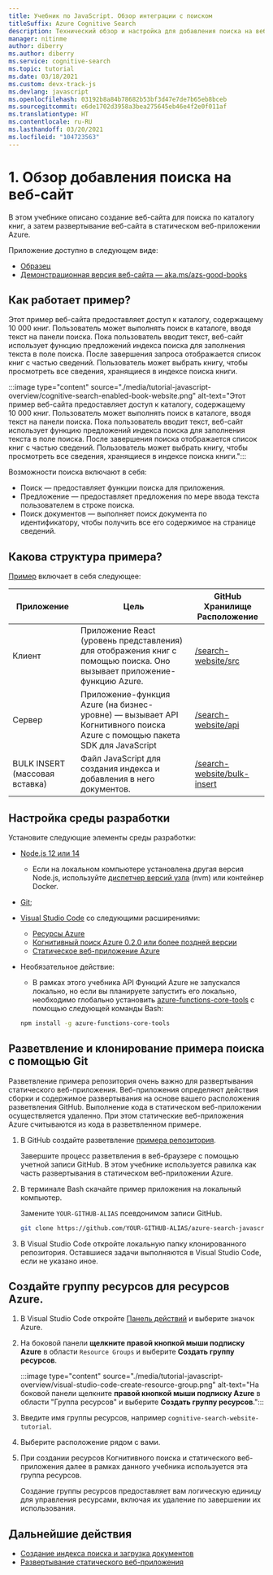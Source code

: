 ```yaml
---
title: Учебник по JavaScript. Обзор интеграции с поиском
titleSuffix: Azure Cognitive Search
description: Технический обзор и настройка для добавления поиска на веб-сайт и развертывания в статическом веб-приложении Azure.
manager: nitinme
author: diberry
ms.author: diberry
ms.service: cognitive-search
ms.topic: tutorial
ms.date: 03/18/2021
ms.custom: devx-track-js
ms.devlang: javascript
ms.openlocfilehash: 03192b8a84b78682b53bf3d47e7de7b65eb8bceb
ms.sourcegitcommit: e6de1702d3958a3bea275645eb46e4f2e0f011af
ms.translationtype: HT
ms.contentlocale: ru-RU
ms.lasthandoff: 03/20/2021
ms.locfileid: "104723563"
---
```

# <a name="1---overview-of-adding-search-to-a-website"></a>1\. Обзор добавления поиска на веб-сайт

В этом учебнике описано создание веб-сайта для поиска по каталогу книг, а затем развертывание веб-сайта в статическом веб-приложении Azure. 

Приложение доступно в следующем виде: 
* [Образец](https://github.com/Azure-Samples/azure-search-javascript-samples/tree/master/search-website)
* [Демонстрационная версия веб-сайта — aka.ms/azs-good-books](https://aka.ms/azs-good-books)

## <a name="what-does-the-sample-do"></a>Как работает пример? 

Этот пример веб-сайта предоставляет доступ к каталогу, содержащему 10 000 книг. Пользователь может выполнять поиск в каталоге, вводя текст на панели поиска. Пока пользователь вводит текст, веб-сайт использует функцию предложений индекса поиска для заполнения текста в поле поиска. После завершения запроса отображается список книг с частью сведений. Пользователь может выбрать книгу, чтобы просмотреть все сведения, хранящиеся в индексе поиска книги. 

:::image type="content" source="./media/tutorial-javascript-overview/cognitive-search-enabled-book-website.png" alt-text="Этот пример веб-сайта предоставляет доступ к каталогу, содержащему 10 000 книг. Пользователь может выполнять поиск в каталоге, вводя текст на панели поиска. Пока пользователь вводит текст, веб-сайт использует функцию предложений индекса поиска для заполнения текста в поле поиска. После завершения поиска отображается список книг с частью сведений. Пользователь может выбрать книгу, чтобы просмотреть все сведения, хранящиеся в индексе поиска книги.":::

Возможности поиска включают в себя: 

* Поиск — предоставляет функции поиска для приложения.
* Предложение — предоставляет предложения по мере ввода текста пользователем в строке поиска.
* Поиск документов — выполняет поиск документа по идентификатору, чтобы получить все его содержимое на странице сведений.

## <a name="how-is-the-sample-organized"></a>Какова структура примера?

[Пример](https://github.com/Azure-Samples/azure-search-javascript-samples/tree/master/search-website) включает в себя следующее:

|Приложение|Цель|GitHub<br>Хранилище<br>Расположение|
|--|--|--|
|Клиент|Приложение React (уровень представления) для отображения книг с помощью поиска. Оно вызывает приложение-функцию Azure. |[/search-website/src](https://github.com/Azure-Samples/azure-search-javascript-samples/tree/master/search-website/src)|
|Сервер|Приложение-функция Azure (на бизнес-уровне) — вызывает API Когнитивного поиска Azure с помощью пакета SDK для JavaScript |[/search-website/api](https://github.com/Azure-Samples/azure-search-javascript-samples/tree/master/search-website/src)|
|BULK INSERT (массовая вставка)|Файл JavaScript для создания индекса и добавления в него документов.|[/search-website/bulk-insert](https://github.com/Azure-Samples/azure-search-javascript-samples/tree/master/search-website/bulk-insert)|

## <a name="set-up-your-development-environment"></a>Настройка среды разработки

Установите следующие элементы среды разработки: 

- [Node.js 12 или 14](https://nodejs.org/en/download)
    - Если на локальном компьютере установлена другая версия Node.js, используйте [диспетчер версий узла](https://github.com/nvm-sh/nvm) (nvm) или контейнер Docker.  
- [Git](https://git-scm.com/downloads);
- [Visual Studio Code](https://code.visualstudio.com/) со следующими расширениями:
    - [Ресурсы Azure](https://marketplace.visualstudio.com/items?itemName=ms-azuretools.vscode-azureresourcegroups)
    - [Когнитивный поиск Azure 0.2.0 или более поздней версии](https://marketplace.visualstudio.com/items?itemName=ms-azuretools.vscode-azurecognitivesearch)
    - [Статическое веб-приложение Azure](https://marketplace.visualstudio.com/items?itemName=ms-azuretools.vscode-azurestaticwebapps) 
- Необязательное действие:
    - В рамках этого учебника API Функций Azure не запускался локально, но если вы планируете запустить его локально, необходимо глобально установить [azure-functions-core-tools](/azure/azure-functions/functions-run-local?tabs=linux%2Ccsharp%2Cbash) с помощью следующей команды Bash: 
    
    ```bash
    npm install -g azure-functions-core-tools
    ```

## <a name="fork-and-clone-the-search-sample-with-git"></a>Разветвление и клонирование примера поиска с помощью Git

Разветвление примера репозитория очень важно для развертывания статического веб-приложения. Веб-приложения определяют действия сборки и содержимое развертывания на основе вашего расположения разветвления GitHub. Выполнение кода в статическом веб-приложении осуществляется удаленно. При этом статические веб-приложения Azure считываются из кода в разветвленном примере.

1. В GitHub создайте разветвление [примера репозитория](https://github.com/Azure-Samples/azure-search-javascript-samples). 

    Завершите процесс разветвления в веб-браузере с помощью учетной записи GitHub. В этом учебнике используется равилка как часть развертывания в статическом веб-приложении Azure. 

1. В терминале Bash скачайте пример приложения на локальный компьютер. 

    Замените `YOUR-GITHUB-ALIAS` псевдонимом записи GitHub. 

    ```bash
    git clone https://github.com/YOUR-GITHUB-ALIAS/azure-search-javascript-samples
    ```

1. В Visual Studio Code откройте локальную папку клонированного репозитория. Оставшиеся задачи выполняются в Visual Studio Code, если не указано иное.

## <a name="create-a-resource-group-for-your-azure-resources"></a>Создайте группу ресурсов для ресурсов Azure.

1. В Visual Studio Code откройте [Панель действий](https://code.visualstudio.com/docs/getstarted/userinterface) и выберите значок Azure. 
1. На боковой панели **щелкните правой кнопкой мыши подписку Azure** в области `Resource Groups` и выберите **Создать группу ресурсов**.

    :::image type="content" source="./media/tutorial-javascript-overview/visual-studio-code-create-resource-group.png" alt-text="На боковой панели щелкните **правой кнопкой мыши подписку Azure** в области &quot;Группа ресурсов&quot; и выберите **Создать группу ресурсов**.":::
1. Введите имя группы ресурсов, например `cognitive-search-website-tutorial`. 
1. Выберите расположение рядом с вами.
1. При создании ресурсов Когнитивного поиска и статического веб-приложения далее в рамках данного учебника используется эта группа ресурсов. 

    Создание группы ресурсов предоставляет вам логическую единицу для управления ресурсами, включая их удаление по завершении их использования.

## <a name="next-steps"></a>Дальнейшие действия

* [Создание индекса поиска и загрузка документов](tutorial-javascript-create-load-index.md)
* [Развертывание статического веб-приложения](tutorial-javascript-deploy-static-web-app.md)
